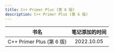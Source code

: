 ```yaml
---
title: C++ Primer Plus (第 6 版)
description: C++ Primer Plus (第 6 版)
---
```


|           书名            | 笔记添加的时间 |
| :-----------------------: | :------------: |
| C++ Primer Plus (第 6 版) |   2022.10.05   |